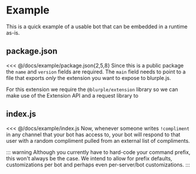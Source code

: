 # Example
This is a quick example of a usable bot that can be embedded in a runtime as-is.

## package.json
<<< @/docs/example/package.json{2,5,8}
Since this is a public package the `name` and `version` fields are required. The `main` field needs to point to a file that exports _only_ the extension you want to expose to blurple.js.

For this extension we require the `@blurple/extension` library so we can make use of the Extension API and a request library to

## index.js
<<< @/docs/example/index.js
Now, whenever someone writes `!compliment` in any channel that your bot has access to, your bot will respond to that user with a random compliment pulled from an external list of compliments.

::: warning
Although you currently have to hard-code your command prefix, this won't always be the case. We intend to allow for prefix defaults, customizations per bot and perhaps even per-server/bot customizations.
:::
